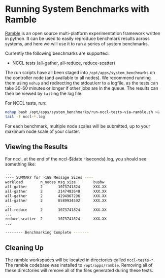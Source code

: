 Running System Benchmarks with Ramble
=====================================

[Ramble](https://github.com/GoogleCloudPlatform/ramble) is an open source
multi-platform experimentation framework written in python. It can be used
to easily reproduce benchmark results across systems, and here
we will use it to run a series of system benchmarks.

Currently the following benchmarks are supported:

* NCCL tests (all-gather, all-reduce, reduce-scatter)

The run scripts have all been staged into `/opt/apps/system_benchmarks`
on the controller node (and available to all nodes). We recommend running
them using `nohup` and redirecting the stdout/err to a logfile, as the tests can
take 30-60 minutes or longer if other jobs are in the queue. The results can
then be viewed by `tail`ing the log file.

For NCCL tests, run:

   ```bash
   nohup bash /opt/apps/system_benchmarks/run-nccl-tests-via-ramble.sh >& nccl-$(date -Iseconds).log &
   tail -f nccl-*.log
   ```

For each benchmark, multiple node scales will be submitted, up to your maximum
node scale of your cluster.

Viewing the Results
-------------------

For nccl, at the end of the nccl-$(date -Iseconds).log,
you should see something like:

   ```bash
   ...
   ---- SUMMARY for >1GB Message Sizes ----
   workload        n_nodes msg_size        busbw
   all-gather      2       1073741824      XXX.XX
   all-gather      2       2147483648      XXX.XX
   all-gather      2       4294967296      XXX.XX
   all-gather      2       8589934592      XXX.XX
   ...
   all-reduce      2       1073741824      XXX.XX
   ...
   reduce-scatter  2       1073741824      XXX.XX
   ...

   -------- Benchmarking Complete -------
   ```

Cleaning Up
-----------

The ramble workspaces will be located in directories called `nccl-tests-*`.
The ramble codebase was installed to
`/opt/apps/ramble`.  Removing all of these directories will remove all of the
files generated during these tests.
